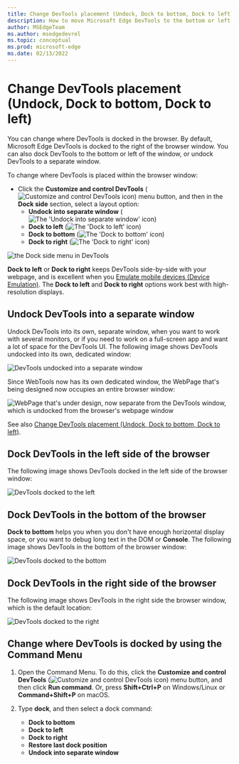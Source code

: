 ```yaml
---
title: Change DevTools placement (Undock, Dock to bottom, Dock to left)
description: How to move Microsoft Edge DevTools to the bottom or left of the browser window, or undock DevTools into a separate window.
author: MSEdgeTeam
ms.author: msedgedevrel
ms.topic: conceptual
ms.prod: microsoft-edge
ms.date: 02/13/2022
---
```

# Change DevTools placement (Undock, Dock to bottom, Dock to left)

You can change where DevTools is docked in the browser.  By default, Microsoft Edge DevTools is docked to the right of the browser window.  You can also dock DevTools to the bottom or left of the window, or undock DevTools to a separate window.

To change where DevTools is placed within the browser window:

*  Click the **Customize and control DevTools** (![Customize and control DevTools icon](../media/customize-devtools-icon-light-theme.png)) menu button, and then in the **Dock side** section, select a layout option:
   *  **Undock into separate window** (![The 'Undock into separate window' icon](../media/undock-into-separate-window-icon.png))
   *  **Dock to left** (![The 'Dock to left' icon](../media/dock-to-left-icon.png))
   *  **Dock to bottom** (![The 'Dock to bottom' icon](../media/dock-to-bottom-icon.png))
   *  **Dock to right** (![The 'Dock to right' icon](../media/dock-to-right-icon.png))

![the Dock side menu in DevTools](../media/devtools-intro-docking-menu.msft.png)

**Dock to left** or **Dock to right** keeps DevTools side-by-side with your webpage, and is excellent when you [Emulate mobile devices (Device Emulation)](../device-mode/index.md).  The **Dock to left** and **Dock to right** options work best with high-resolution displays.


<!-- ====================================================================== -->
## Undock DevTools into a separate window

Undock DevTools into its own, separate window, when you want to work with several monitors, or if you need to work on a full-screen app and want a lot of space for the DevTools UI.  The following image shows DevTools undocked into its own, dedicated window:

![DevTools undocked into a separate window](../media/devtools-intro-docking-own-window.msft.png)

Since WebTools now has its own dedicated window, the WebPage that's being designed now occupies an entire browser window:

![WebPage that's under design, now separate from the DevTools window, which is undocked from the browser's webpage window](../media/browser-webpage-window-devtools-undocked.png)


See also [Change DevTools placement (Undock, Dock to bottom, Dock to left)](placement.md).


<!-- ====================================================================== -->
## Dock DevTools in the left side of the browser

The following image shows DevTools docked in the left side of the browser window:

![DevTools docked to the left](../media/devtools-intro-docking-left.msft.png)


<!-- ====================================================================== -->
## Dock DevTools in the bottom of the browser

**Dock to bottom** helps you when you don't have enough horizontal display space, or you want to debug long text in the DOM or **Console**.  The following image shows DevTools in the bottom of the browser window:

![DevTools docked to the bottom](../media/devtools-intro-docking-bottom.msft.png)


<!-- ====================================================================== -->
## Dock DevTools in the right side of the browser

The following image shows DevTools in the right side the browser window, which is the default location:

![DevTools docked to the right](../media/devtools-intro-docking-right.png)


<!-- ====================================================================== -->
## Change where DevTools is docked by using the Command Menu

1. Open the Command Menu.  To do this, click the **Customize and control DevTools** (![Customize and control DevTools icon](../media/customize-devtools-icon-light-theme.png)) menu button, and then click **Run command**.  Or, press **Shift+Ctrl+P** on Windows/Linux or **Command+Shift+P** on macOS.

1. Type **dock**, and then select a dock command:

    *  **Dock to bottom**
    *  **Dock to left**
    *  **Dock to right**
    *  **Restore last dock position**
    *  **Undock into separate window**
